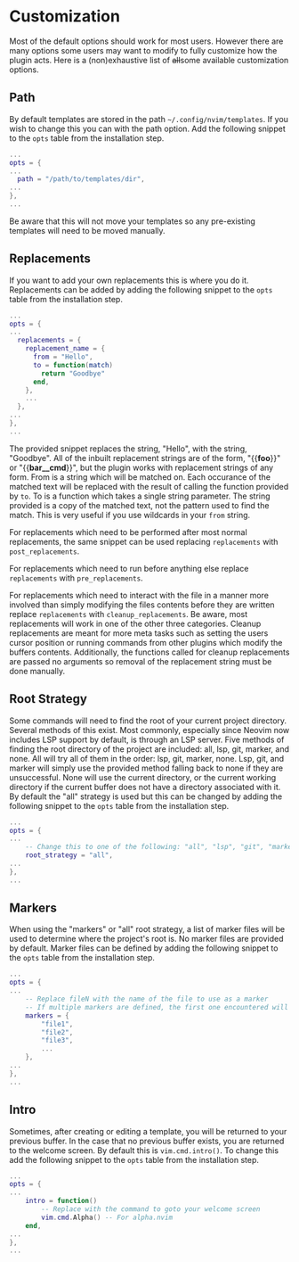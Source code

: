 # Customization
Most of the default options should work for most users.
However there are many options some users may want to modify to fully customize how the plugin acts.
Here is a (non)exhaustive list of ~~all~~some available customization options.

## Path
By default templates are stored in the path `~/.config/nvim/templates`.
If you wish to change this you can with the path option.
Add the following snippet to the `opts` table from the installation step.
```lua
...
opts = {
...
  path = "/path/to/templates/dir",
...
},
...
```
Be aware that this will not move your templates so any pre-existing templates will need to be moved manually.

## Replacements
If you want to add your own replacements this is where you do it.
Replacements can be added by adding the following snippet to the `opts` table from the installation step.
```lua
...
opts = {
...
  replacements = {
    replacement_name = {
      from = "Hello",
      to = function(match)
        return "Goodbye"
      end,
    },
    ...
  },
...
},
...

```
The provided snippet replaces the string, "Hello", with the string, "Goodbye".
All of the inbuilt replacement strings are of the form, "{{__foo__}}" or "{{__bar__cmd__}}", but the plugin works with replacement strings of any form.
From is a string which will be matched on. 
Each occurance of the matched text will be replaced with the result of calling the function provided by `to`.
To is a function which takes a single string parameter.
The string provided is a copy of the matched text, not the pattern used to find the match.
This is very useful if you use wildcards in your `from` string.

For replacements which need to be performed after most normal replacements, the same snippet can be used replacing `replacements` with `post_replacements`.

For replacements which need to run before anything else replace `replacements` with `pre_replacements`.

For replacements which need to interact with the file in a manner more involved than simply modifying the files contents before they are written replace `replacements` with `cleanup_replacements`. 
Be aware, most replacements will work in one of the other three categories.
Cleanup replacements are meant for more meta tasks such as setting the users cursor position or running commands from other plugins which modify the buffers contents.
Additionally, the functions called for cleanup replacements are passed no arguments so removal of the replacement string must be done manually.

## Root Strategy
Some commands will need to find the root of your current project directory.
Several methods of this exist.
Most commonly, especially since Neovim now includes LSP support by default, is through an LSP server.
Five methods of finding the root directory of the project are included: all, lsp, git, marker, and none.
All will try all of them in the order: lsp, git, marker, none.
Lsp, git, and marker will simply use the provided method falling back to none if they are unsuccessful.
None will use the current directory, or the current working directory if the current buffer does not have a directory associated with it.
By default the "all" strategy is used but this can be changed by adding the following snippet to the `opts` table from the installation step.
```lua
...
opts = {
...
    -- Change this to one of the following: "all", "lsp", "git", "markers", "none"
    root_strategy = "all",
...
},
...
```

## Markers
When using the "markers" or "all" root strategy, a list of marker files will be used to determine where the project's root is.
No marker files are provided by default.
Marker files can be defined by adding the following snippet to the `opts` table from the installation step.
```lua
...
opts = {
...
    -- Replace fileN with the name of the file to use as a marker
    -- If multiple markers are defined, the first one encountered will be used
    markers = {
        "file1",
        "file2",
        "file3",
        ...
    },
...
},
...
```

## Intro
Sometimes, after creating or editing a template, you will be returned to your previous buffer.
In the case that no previous buffer exists, you are returned to the welcome screen.
By default this is `vim.cmd.intro()`.
To change this add the following snippet to the `opts` table from the installation step.
```lua
...
opts = {
...
    intro = function()
        -- Replace with the command to goto your welcome screen
        vim.cmd.Alpha() -- For alpha.nvim
    end,
...
},
...
```

